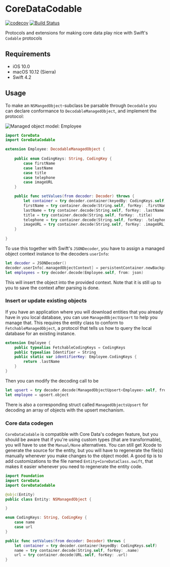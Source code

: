 # CoreDataCodable

[![codecov](https://codecov.io/gh/peterringset/CoreDataCodable/branch/develop/graph/badge.svg)](https://codecov.io/gh/peterringset/CoreDataCodable)
[![Build Status](https://travis-ci.org/peterringset/CoreDataCodable.svg)](https://travis-ci.org/peterringset/CoreDataCodable)

Protocols and extensions for making core data play nice with Swift's `Codable` protocols

## Requirements
- iOS 10.0
- macOS 10.12 (Sierra)
- Swift 4.2


## Usage

To make an `NSMangedObject`-subclass be parsable through `Decodable` you can declare conformance to `DecodableManagedObject`, and implement the protocol:

![Managed object model: Employee](https://raw.githubusercontent.com/peterringset/CoreDataCodable/master/Images/managed-object-data-model.png)
<!--![Managed object model class: Employee](https://raw.githubusercontent.com/peterringset/CoreDataCodable/master/managed-object-data-model.png)-->

```swift 
import CoreData
import CoreDataCodable

extension Employee: DecodableManagedObject {
    
    public enum CodingKeys: String, CodingKey {
        case firstName
        case lastName
        case title
        case telephone
        case imageURL
    }

    public func setValues(from decoder: Decoder) throws {
        let container = try decoder.container(keyedBy: CodingKeys.self)
        firstName = try container.decode(String.self, forKey: .firstName)
        lastName = try container.decode(String.self, forKey: .lastName)
        title = try container.decode(String.self, forKey: .title)
        telephone = try container.decode(String.self, forKey: .telephone)
        imageURL = try container.decode(String.self, forKey: .imageURL)
    }
    
}
```

To use this together with Swift's `JSONDecoder`, you have to assign a managed object context instance to the decoders `userInfo`:

```swift
let decoder = JSONDecoder()
decoder.userInfo[.managedObjectContext] = persistentContainer.newBackgroundContext()
let employees = try decoder.decode(Employee.self, from: json)

```

This will insert the object into the provided context. Note that it is still up to you to save the context after parsing is done.

### Insert or update existing objects

If you have an application where you will download entities that you already have in you local database, you can use `ManagedObjectUpsert` to help you manage that. This requires the entity class to conform to `FetchableManagedObject`, a protocol that tells us how to query the local database for an existing instance.

```swift
extension Employee {
    public typealias FetchableCodingKeys = CodingKeys
    public typealias Identifier = String
    public static var identifierKey: Employee.CodingKeys {
        return .lastName
    }
}
```

Then you can modify the decoding call to be

```swift
let upsert = try decoder.decode(ManagedObjectUpsert<Employee>.self, from: json)
let employee = upsert.object
```

There is also a corresponding struct called `ManagedObjectsUpsert` for decoding an array of objects with the upsert mechanism.

### Core data codegen

`CoreDataCodable` is compatible with Core Data's codegen feature, but you should be aware that if you're using custom types (that are transformable), you will have to use the `Manual/None` alternatives. You can still get Xcode to generate the source for the entity, but you will have to regenerate the file(s) manually whenever you make changes to the object model. A good tip is to add customizations to the file named `Entity+CoreDataClass.swift`, that makes it easier whenever you need to regenerate the entity code.

```swift
import Foundation
import CoreData
import CoreDataCodable

@objc(Entity)
public class Entity: NSManagedObject {

}

enum CodingKeys: String, CodingKey {
    case name
    case url
}

public func setValues(from decoder: Decoder) throws {
    let container = try decoder.container(keyedBy: CodingKeys.self)
    name = try container.decode(String.self, forKey: .name)
    url = try container.decode(URL.self, forKey: .url)
}
``` 